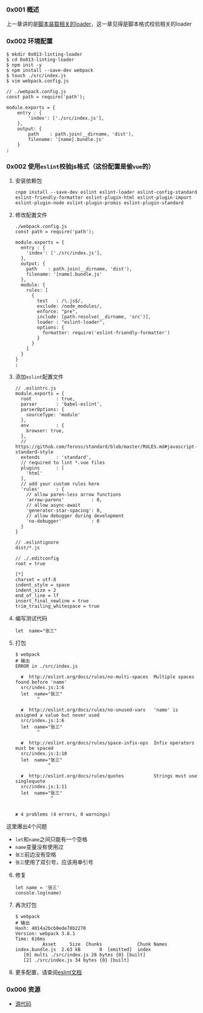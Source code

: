 ### 0x001 概述
上一章讲的是[脚本装载相关的loader][1]，这一章见得是脚本格式校验相关的loader

### 0x002 环境配置
```
$ mkdir 0x013-linting-loader
$ cd 0x013-linting-loader
$ npm init -y
$ npm install --save-dev webpack
$ touch ./src/index.js
$ vim webpack.config.js

// ./webpack.config.js
const path = require('path');

module.exports = {
    entry : {
        'index': ['./src/index.js'],
    },
    output: {
        path    : path.join(__dirname, 'dist'),
        filename: '[name].bundle.js'
    }
;
```
### 0x002 使用`eslint`校验js格式（这份配置是偷`vue`的）
1. 安装依赖包
    ```
    cnpm install --save-dev eslint eslint-loader eslint-config-standard eslint-friendly-formatter eslint-plugin-html eslint-plugin-import eslint-plugin-node eslint-plugin-promis eslint-plugin-standard
    ```
2. 修改配置文件
    ```
    ./webpack.config.js
    const path = require('path');
    
    module.exports = {
      entry : {
        'index': ['./src/index.js'],
      },
      output: {
        path    : path.join(__dirname, 'dist'),
        filename: '[name].bundle.js'
      },
      module: {
        rules: [
          {
            test   : /\.js$/,
            exclude: /node_modules/,
            enforce: "pre",
            include: [path.resolve(__dirname, 'src')],
            loader : "eslint-loader",
            options: {
              formatter: require('eslint-friendly-formatter')
            }
          }
        ]
      }
    }
    ;
    ```
3. 添加`eslint`配置文件
    ```
    // .eslintrc.js
    module.exports = {
      root         : true,
      parser       : 'babel-eslint',
      parserOptions: {
        sourceType: 'module'
      },
      env          : {
        browser: true,
      },
      // https://github.com/feross/standard/blob/master/RULES.md#javascript-standard-style
      extends      : 'standard',
      // required to lint *.vue files
      plugins      : [
        'html'
      ],
      // add your custom rules here
      'rules'      : {
        // allow paren-less arrow functions
        'arrow-parens'          : 0,
        // allow async-await
        'generator-star-spacing': 0,
        // allow debugger during development
        'no-debugger'           : 0
      }
    }
    
    // .eslintignore
    dist/*.js
    
    // ./.editconfig
    root = true
    
    [*]
    charset = utf-8
    indent_style = space
    indent_size = 2
    end_of_line = lf
    insert_final_newline = true
    trim_trailing_whitespace = true
    
    ```
4. 编写测试代码
    ```
    let  name="张三"
    ```
5. 打包
    ```
    $ webpack
    # 输出
    ERROR in ./src/index.js
    
      ✘  http://eslint.org/docs/rules/no-multi-spaces  Multiple spaces found before 'name'        
      src/index.js:1:6
      let  name="张三"
            ^
    
      ✘  http://eslint.org/docs/rules/no-unused-vars   'name' is assigned a value but never used  
      src/index.js:1:6
      let  name="张三"
            ^
    
      ✘  http://eslint.org/docs/rules/space-infix-ops  Infix operators must be spaced             
      src/index.js:1:10
      let  name="张三"
                ^
    
      ✘  http://eslint.org/docs/rules/quotes           Strings must use singlequote               
      src/index.js:1:11
      let  name="张三"
                 ^
    
    
    ✘ 4 problems (4 errors, 0 warnings)
    ```
这里爆出4个问题
- `let`和`name`之间只能有一个空格
- `name`变量没有使用过
- `张三`前边没有空格
- `张三`使用了双引号，应该用单引号
6. 修复
    ```
    let name = '张三'
    console.log(name)
    ```
7. 再次打包
    ```
    $ webpack
    # 输出
    Hash: 4014a2bcb0ede78b2270
    Version: webpack 3.8.1
    Time: 616ms
              Asset     Size  Chunks             Chunk Names
    index.bundle.js  2.63 kB       0  [emitted]  index
       [0] multi ./src/index.js 28 bytes {0} [built]
       [2] ./src/index.js 34 bytes {0} [built]
    ```
8. 更多配置，请查阅[eslint文档][3]
### 0x006 资源
- [源代码][4]


  [1]: https://segmentfault.com/a/1190000011930547
  [2]: https://github.com/MoOx/eslint-loader
  [3]: https://github.com/MoOx/eslint-loader
  [4]: https://github.com/followWinter/webpack-study/tree/master/0x013-linting-loader
